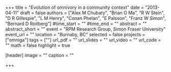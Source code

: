 +++
title = "Evolution of omnivory in a community context"
date = "2013-04-11"
draft = false
authors = ["Alex M Chubaty", "Brian O Ma", "R W Stein", "D R Gillespie", "L M Henry", "Conan Phelan", "E Palsson", "Franz W Simon", "Bernard D Roitberg"]
#time_start = ""
#time_end = ""
abstract = ""
abstract_short = ""
event = "RPM Research Group, Simon Fraser University"
event_url = ""
location = "Burnaby, BC"
selected = false
projects = ["omniga"]
tags = [""]
url_pdf = ""
url_slides = ""
url_video = ""
url_code = ""
math = false
highlight = true

[header]
image = ""
caption = ""

+++
